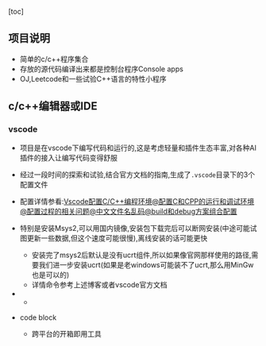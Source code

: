 [toc]



## 项目说明

- 简单的c/c++程序集合
- 存放的源代码编译出来都是控制台程序Console apps
- OJ,Leetcode和一些试验C++语言的特性小程序

## c/c++编辑器或IDE

### vscode

- 项目是在vscode下编写代码和运行的,这是考虑轻量和插件生态丰富,对各种AI插件的接入让编写代码变得舒服
- 经过一段时间的探索和试验,结合官方文档的指南,生成了`.vscode`目录下的3个配置文件
- 配置详情参看:[Vscode配置C/C++编程环境@配置C和CPP的运行和调试环境@配置过程的相关问题@中文文件名乱码@build和debug方案组合配置](https://blog.csdn.net/xuchaoxin1375/article/details/138172679)
- 特别是安装Msys2,可以用国内镜像,安装包下载完后可以断网安装(中途可能试图更新一些数据,但这个速度可能很慢),离线安装的话可能更快
  - 安装完了msys2后默认是没有ucrt组件,所以如果像官网那样使用的路径,需要我们进一步安装ucrt(如果是老windows可能装不了ucrt,那么用MinGw也是可以的)
  - 详情命令参考上述博客或者vscode官方文档

- - 

- code block

  - 跨平台的开箱即用工具





